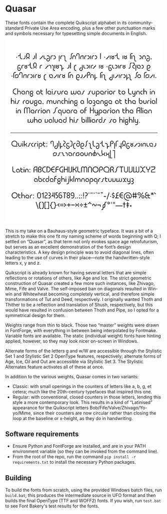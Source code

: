 # Quasar

These fonts contain the complete Quikscript alphabet in its community-standard Private Use Area encoding, plus a few other punctuation marks and symbols necessary for typesetting simple documents in English.

![sample image](example_v1.png)

This is my take on a Bauhaus-style geometric typeface. It was a bit of a stretch to make this one fit my naming scheme of words beginning with Q; I settled on “Quasar”, as that term not only evokes space age retrofuturism, but serves as an excellent demonstration of the font’s design characteristics. A key design principle was to avoid diagonal lines, often leading to the use of curves in their place—note the handwritten-style letters x, y and z.

Quikscript is already known for having several letters that are simple reflections or rotations of others, like Age and Ice. The strict geometric construction of Quasar created a few more such instances, like Zhivago, Mime, Fife and Valve. The self-imposed ban on diagonals resulted in Win-win and Whitewheat becoming completely vertical, and therefore simple transformations of Tut and Deed, respectively. I originally wanted Thoth and Thither to be a reflection and translation of Shush, respectively, but this would have resulted in confusion between Thoth and Pipe, so I opted for a symmetrical design for them.

Weights range from thin to black. Those two “master” weights were drawn in FontForge, with everything in between being interpolated by Fontmake. Variable fonts are available. The static (individual weight) fonts have hinting applied, however, so they may look nicer on-screen in Windows.

Alternate forms of the letters g and w/W are accessible through the Stylistic Set 1 and Stylistic Set 2 OpenType features, respectively; alternate forms of Age, Ice, Oil and Out are accessible via Stylistic Set 3. The Stylistic Alternates feature activates all of these at once.

In addition to the various weights, Quasar comes in two variants:

- Classic: with small openings in the counters of letters like a, b, g, et cetera; much like the 20th-century typefaces that inspired this one.
- Regular: with conventional, closed counters in those letters, lending this style a more contemporary look. This results in a kind of “Latinised” appearance for the Quikscript letters Bob/Fife/Valve/Zhivago/Yo-yo/Mime, since their counters are now circular rather than closing the loop at the baseline or x-height, as they do in handwriting.

## Software requirements

- Ensure Python and FontForge are installed, and are in your PATH environment variable (so they can be invoked from the command line).
- From the root of the repo, run the command `pip install -r requirements.txt` to install the necessary Python packages.

## Building

To build the fonts from scratch, using the provided Windows batch files, run `build.bat`; this produces the intermediate source in UFO format and then builds the final OpenType (TTF and WOFF2) fonts. If you wish, run `test.bat` to see Font Bakery's test results for the fonts.
